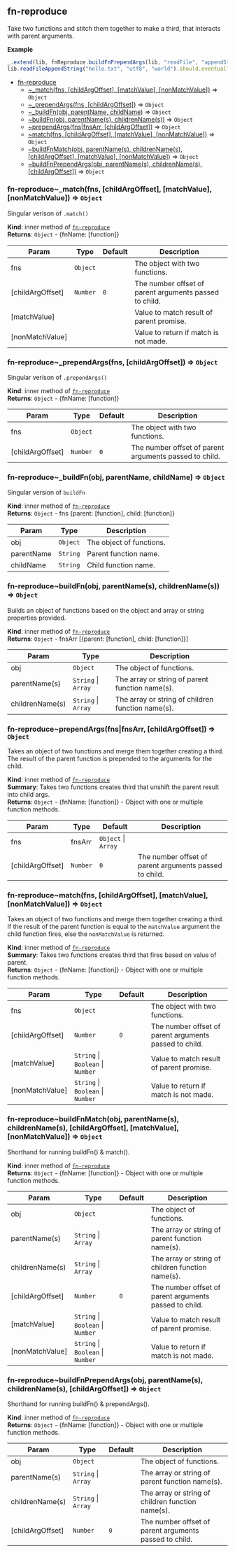 <a name="module_fn-reproduce"></a>
## fn-reproduce
Take two functions and stitch them together to make a third, that interacts with parent arguments.

**Example**  
```js
_.extend(lib, fnReproduce.buildFnPrependArgs(lib, "readFile", "appendString", 2))
lib.readFileAppendString("hello.txt", "utf8", "world").should.eventually.equal("hello world")
```

* [fn-reproduce](#module_fn-reproduce)
  * [~_match(fns, [childArgOffset], [matchValue], [nonMatchValue])](#module_fn-reproduce.._match) ⇒ <code>Object</code>
  * [~_prependArgs(fns, [childArgOffset])](#module_fn-reproduce.._prependArgs) ⇒ <code>Object</code>
  * [~_buildFn(obj, parentName, childName)](#module_fn-reproduce.._buildFn) ⇒ <code>Object</code>
  * [~buildFn(obj, parentName(s), childrenName(s))](#module_fn-reproduce..buildFn) ⇒ <code>Object</code>
  * [~prependArgs(fns|fnsArr, [childArgOffset])](#module_fn-reproduce..prependArgs) ⇒ <code>Object</code>
  * [~match(fns, [childArgOffset], [matchValue], [nonMatchValue])](#module_fn-reproduce..match) ⇒ <code>Object</code>
  * [~buildFnMatch(obj, parentName(s), childrenName(s), [childArgOffset], [matchValue], [nonMatchValue])](#module_fn-reproduce..buildFnMatch) ⇒ <code>Object</code>
  * [~buildFnPrependArgs(obj, parentName(s), childrenName(s), [childArgOffset])](#module_fn-reproduce..buildFnPrependArgs) ⇒ <code>Object</code>

<a name="module_fn-reproduce.._match"></a>
### fn-reproduce~_match(fns, [childArgOffset], [matchValue], [nonMatchValue]) ⇒ <code>Object</code>
Singular verison of `.match()`

**Kind**: inner method of <code>[fn-reproduce](#module_fn-reproduce)</code>  
**Returns**: <code>Object</code> - {fnName: [function]}  

| Param | Type | Default | Description |
| --- | --- | --- | --- |
| fns | <code>Object</code> |  | The object with two functions. |
| [childArgOffset] | <code>Number</code> | <code>0</code> | The number offset of parent arguments passed to child. |
| [matchValue] |  |  | Value to match result of parent promise. |
| [nonMatchValue] |  |  | Value to return if match is not made. |

<a name="module_fn-reproduce.._prependArgs"></a>
### fn-reproduce~_prependArgs(fns, [childArgOffset]) ⇒ <code>Object</code>
Singular verison of `.prependArgs()`

**Kind**: inner method of <code>[fn-reproduce](#module_fn-reproduce)</code>  
**Returns**: <code>Object</code> - {fnName: [function]}  

| Param | Type | Default | Description |
| --- | --- | --- | --- |
| fns | <code>Object</code> |  | The object with two functions. |
| [childArgOffset] | <code>Number</code> | <code>0</code> | The number offset of parent arguments passed to child. |

<a name="module_fn-reproduce.._buildFn"></a>
### fn-reproduce~_buildFn(obj, parentName, childName) ⇒ <code>Object</code>
Singular version of `buildFn`

**Kind**: inner method of <code>[fn-reproduce](#module_fn-reproduce)</code>  
**Returns**: <code>Object</code> - fns {parent: [function], child: [function]}  

| Param | Type | Description |
| --- | --- | --- |
| obj | <code>Object</code> | The object of functions. |
| parentName | <code>String</code> | Parent function name. |
| childName | <code>String</code> | Child function name. |

<a name="module_fn-reproduce..buildFn"></a>
### fn-reproduce~buildFn(obj, parentName(s), childrenName(s)) ⇒ <code>Object</code>
Builds an object of functions based on the object and array or string properties provided.

**Kind**: inner method of <code>[fn-reproduce](#module_fn-reproduce)</code>  
**Returns**: <code>Object</code> - fnsArr [{parent: [function], child: [function]}]  

| Param | Type | Description |
| --- | --- | --- |
| obj | <code>Object</code> | The object of functions. |
| parentName(s) | <code>String</code> &#124; <code>Array</code> | The array or string of parent function name(s). |
| childrenName(s) | <code>String</code> &#124; <code>Array</code> | The array or string of children function name(s). |

<a name="module_fn-reproduce..prependArgs"></a>
### fn-reproduce~prependArgs(fns|fnsArr, [childArgOffset]) ⇒ <code>Object</code>
Takes an object of two functions and merge them together creating a third.
The result of the parent function is prepended to the arguments for the child.

**Kind**: inner method of <code>[fn-reproduce](#module_fn-reproduce)</code>  
**Summary**: Takes two functions creates third that unshift the parent result into child args.  
**Returns**: <code>Object</code> - {fnName: [function]} - Object with one or multiple function methods.  

| Param | Type | Default | Description |
| --- | --- | --- | --- |
| fns|fnsArr | <code>Object</code> &#124; <code>Array</code> |  | Either array of fns, or fns. |
| [childArgOffset] | <code>Number</code> | <code>0</code> | The number offset of parent arguments passed to child. |

<a name="module_fn-reproduce..match"></a>
### fn-reproduce~match(fns, [childArgOffset], [matchValue], [nonMatchValue]) ⇒ <code>Object</code>
Takes an object of two functions and merge them together creating a third.
If the result of the parent function is equal to the `matchValue` argument
the child function fires, else the `nonMatchValue` is returned.

**Kind**: inner method of <code>[fn-reproduce](#module_fn-reproduce)</code>  
**Summary**: Takes two functions creates third that fires based on value of parent.  
**Returns**: <code>Object</code> - {fnName: [function]} - Object with one or multiple function methods.  

| Param | Type | Default | Description |
| --- | --- | --- | --- |
| fns | <code>Object</code> |  | The object with two functions. |
| [childArgOffset] | <code>Number</code> | <code>0</code> | The number offset of parent arguments passed to child. |
| [matchValue] | <code>String</code> &#124; <code>Boolean</code> &#124; <code>Number</code> |  | Value to match result of parent promise. |
| [nonMatchValue] | <code>String</code> &#124; <code>Boolean</code> &#124; <code>Number</code> |  | Value to return if match is not made. |

<a name="module_fn-reproduce..buildFnMatch"></a>
### fn-reproduce~buildFnMatch(obj, parentName(s), childrenName(s), [childArgOffset], [matchValue], [nonMatchValue]) ⇒ <code>Object</code>
Shorthand for running buildFn() & match().

**Kind**: inner method of <code>[fn-reproduce](#module_fn-reproduce)</code>  
**Returns**: <code>Object</code> - {fnName: [function]} - Object with one or multiple function methods.  

| Param | Type | Default | Description |
| --- | --- | --- | --- |
| obj | <code>Object</code> |  | The object of functions. |
| parentName(s) | <code>String</code> &#124; <code>Array</code> |  | The array or string of parent function name(s). |
| childrenName(s) | <code>String</code> &#124; <code>Array</code> |  | The array or string of children function name(s). |
| [childArgOffset] | <code>Number</code> | <code>0</code> | The number offset of parent arguments passed to child. |
| [matchValue] | <code>String</code> &#124; <code>Boolean</code> &#124; <code>Number</code> |  | Value to match result of parent promise. |
| [nonMatchValue] | <code>String</code> &#124; <code>Boolean</code> &#124; <code>Number</code> |  | Value to return if match is not made. |

<a name="module_fn-reproduce..buildFnPrependArgs"></a>
### fn-reproduce~buildFnPrependArgs(obj, parentName(s), childrenName(s), [childArgOffset]) ⇒ <code>Object</code>
Shorthand for running buildFn() & prependArgs().

**Kind**: inner method of <code>[fn-reproduce](#module_fn-reproduce)</code>  
**Returns**: <code>Object</code> - {fnName: [function]} - Object with one or multiple function methods.  

| Param | Type | Default | Description |
| --- | --- | --- | --- |
| obj | <code>Object</code> |  | The object of functions. |
| parentName(s) | <code>String</code> &#124; <code>Array</code> |  | The array or string of parent function name(s). |
| childrenName(s) | <code>String</code> &#124; <code>Array</code> |  | The array or string of children function name(s). |
| [childArgOffset] | <code>Number</code> | <code>0</code> | The number offset of parent arguments passed to child. |

